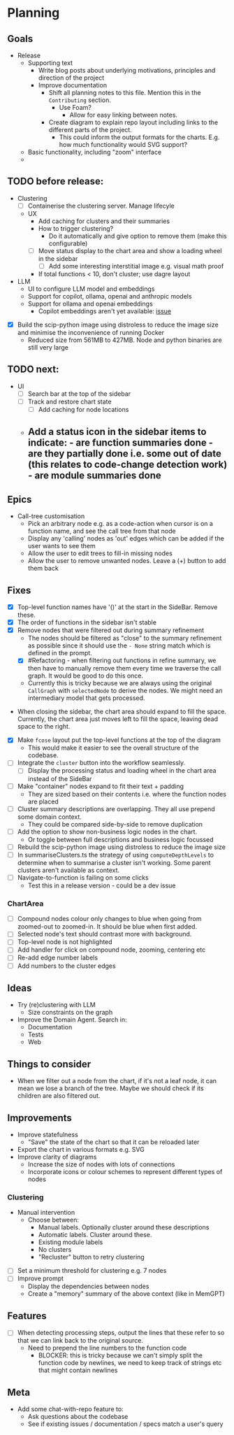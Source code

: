 # Planning

## Goals

- Release
  - Supporting text
    - Write blog posts about underlying motivations, principles and direction of the project
    - Improve documentation
      - Shift all planning notes to this file. Mention this in the `Contributing` section.
        - Use Foam?
          - Allow for easy linking between notes.
      - Create diagram to explain repo layout including links to the different parts of the project.
        - This could inform the output formats for the charts. E.g. how much functionality would SVG support?
  - Basic functionality, including "zoom" interface
  - 

## TODO before release:

- Clustering
  - [ ] Containerise the clustering server. Manage lifecyle
  - UX
    - Add caching for clusters and their summaries
    - How to trigger clustering?
      - Do it automatically and give option to remove them (make this configurable)
    - [ ] Move status display to the chart area and show a loading wheel in the sidebar
      - [ ] Add some interesting interstitial image e.g. visual math proof
    - If total functions < 10, don't cluster; use dagre layout
- LLM 
  - UI to configure LLM model and embeddings
  - Support for copilot, ollama, openai and anthropic models
  - Support for ollama and openai embeddings
    - Copilot embeddings aren't yet available: [issue](https://github.com/microsoft/vscode/issues/212083)
- [x] Build the scip-python image using distroless to reduce the image size and minimise the inconvenience of running Docker
  - Reduced size from 561MB to 427MB. Node and python binaries are still very large

## TODO next:

- UI
  - [ ] Search bar at the top of the sidebar
  - [ ] Track and restore chart state
    - [ ] Add caching for node locations 
  - Add a status icon in the sidebar items to indicate:
        - are function summaries done
          - are they partially done i.e. some out of date (this relates to code-change detection work)
        - are module summaries done
      - 

## Epics

- Call-tree customisation
  - Pick an arbitrary node e.g. as a code-action when cursor is on a function name, and see the call tree from that node
  - Display any 'calling' nodes as 'out' edges which can be added if the user wants to see them
  - Allow the user to edit trees to fill-in missing nodes
  - Allow the user to remove unwanted nodes. Leave a (+) button to add them back

## Fixes

- [x] Top-level function names have '()' at the start in the SideBar. Remove these.
- [x] The order of functions in the sidebar isn't stable
- [x] Remove nodes that were filtered out during summary refinement
  - The nodes should be filtered as "close" to the summary refinement as possible since it should use the `- None` string match which is defined in the prompt.
  - [x] #Refactoring - when filtering out functions in refine summary, we then have to manually remove them every time we traverse the call graph. It would be good to do this once.
  - Currently this is tricky because we are always using the original `CallGraph` with `selectedNode` to derive the nodes. We might need an intermediary model that gets processed.
- When closing the sidebar, the chart area should expand to fill the space. Currently, the chart area just moves left to fill the space, leaving dead space to the right.
- [x] Make `fcose` layout put the top-level functions at the top of the diagram
  - This would make it easier to see the overall structure of the codebase.
- [ ] Integrate the `cluster` button into the workflow seamlessly.
  - [ ] Display the processing status and loading wheel in the chart area instead of the SideBar
- [ ] Make "container" nodes expand to fit their text + padding
  - They are sized based on their contents i.e. where the function nodes are placed
- [ ] Cluster summary descriptions are overlapping. They all use prepend some domain context.
  - They could be compared side-by-side to remove duplication
- [ ] Add the option to show non-business logic nodes in the chart.
  - Or toggle between full descriptions and business logic focussed
- [ ] Rebuild the scip-python image using distroless to reduce the image size
- [ ] In summariseClusters.ts the strategy of using `computeDepthLevels` to determine when to summarise a cluster isn't working. Some parent clusters aren't available as context.
- [ ] Navigate-to-function is failing on some clicks
  - Test this in a release version - could be a dev issue

### ChartArea

- [ ] Compound nodes colour only changes to blue when going from zoomed-out to zoomed-in. It should be blue when first added.
- [ ] Selected node's text should contrast more with background.
- [ ] Top-level node is not highlighted
- [ ] Add handler for click on compound node, zooming, centering etc
- [ ] Re-add edge number labels
- [ ] Add numbers to the cluster edges

## Ideas

- Try (re)clustering with LLM
  - Size constraints on the graph
- Improve the Domain Agent. Search in:
  - Documentation
  - Tests
  - Web

## Things to consider

- When we filter out a node from the chart, if it's not a leaf node, it can mean we lose a branch of the tree. Maybe we should check if its children are also filtered out.

## Improvements

- Improve statefulness
  - "Save" the state of the chart so that it can be reloaded later
- Export the chart in various formats e.g. SVG
- Improve clarity of diagrams
  - Increase the size of nodes with lots of connections
  - Incorporate icons or colour schemes to represent different types of nodes

### Clustering

- Manual intervention
  - Choose between:
    - Manual labels. Optionally cluster around these descriptions
    - Automatic labels. Cluster around these.
    - Existing module labels
    - No clusters
    - "Recluster" button to retry clustering
- [ ] Set a minimum threshold for clustering e.g. 7 nodes
- [ ] Improve prompt
  - Display the dependencies between nodes
  - Create a "memory" summary of the above context (like in MemGPT)

## Features

- [ ] When detecting processing steps, output the lines that these refer to so that we can link back to the original source.
  - Need to prepend the line numbers to the function code
    - BLOCKER: this is tricky because we can't simply split the function code by newlines, we need to keep track of strings etc that might contain newlines

## Meta

- Add some chat-with-repo feature to:
  - Ask questions about the codebase
  - See if existing issues / documentation / specs match a user's query
